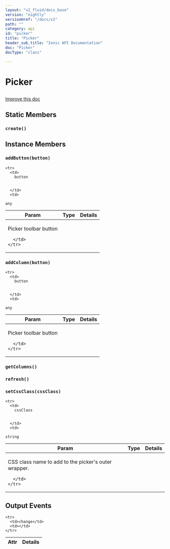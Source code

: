 ```yaml
---
layout: "v2_fluid/docs_base"
version: "nightly"
versionHref: "/docs/v2"
path: ""
category: api
id: "picker"
title: "Picker"
header_sub_title: "Ionic API Documentation"
doc: "Picker"
docType: "class"

---
```










<h1 class="api-title">
<a class="anchor" name="picker" href="#picker"></a>

Picker






</h1>

<a class="improve-v2-docs" href="http://github.com/driftyco/ionic/edit/2.0//ionic/components/picker/picker.ts#L8">
Improve this doc
</a>







<!-- @usage tag -->


<!-- @property tags -->
<h2><a class="anchor" name="static-members" href="#static-members"></a>Static Members</h2>
<div id="create"></div>
<h3><a class="anchor" name="create" href="#create"></a><code>create()</code>
  
</h3>













<!-- instance methods on the class -->

<h2><a class="anchor" name="instance-members" href="#instance-members"></a>Instance Members</h2>

<div id="addButton"></div>

<h3>
<a class="anchor" name="addButton" href="#addButton"></a>
<code>addButton(button)</code>
  

</h3>




<table class="table param-table" style="margin:0;">
  <thead>
    <tr>
      <th>Param</th>
      <th>Type</th>
      <th>Details</th>
    </tr>
  </thead>
  <tbody>
    
    <tr>
      <td>
        button
        
        
      </td>
      <td>
        
  <code>any</code>
      </td>
      <td>
        <p>Picker toolbar button</p>

        
      </td>
    </tr>
    
  </tbody>
</table>








<div id="addColumn"></div>

<h3>
<a class="anchor" name="addColumn" href="#addColumn"></a>
<code>addColumn(button)</code>
  

</h3>




<table class="table param-table" style="margin:0;">
  <thead>
    <tr>
      <th>Param</th>
      <th>Type</th>
      <th>Details</th>
    </tr>
  </thead>
  <tbody>
    
    <tr>
      <td>
        button
        
        
      </td>
      <td>
        
  <code>any</code>
      </td>
      <td>
        <p>Picker toolbar button</p>

        
      </td>
    </tr>
    
  </tbody>
</table>








<div id="getColumns"></div>

<h3>
<a class="anchor" name="getColumns" href="#getColumns"></a>
<code>getColumns()</code>
  

</h3>












<div id="refresh"></div>

<h3>
<a class="anchor" name="refresh" href="#refresh"></a>
<code>refresh()</code>
  

</h3>












<div id="setCssClass"></div>

<h3>
<a class="anchor" name="setCssClass" href="#setCssClass"></a>
<code>setCssClass(cssClass)</code>
  

</h3>




<table class="table param-table" style="margin:0;">
  <thead>
    <tr>
      <th>Param</th>
      <th>Type</th>
      <th>Details</th>
    </tr>
  </thead>
  <tbody>
    
    <tr>
      <td>
        cssClass
        
        
      </td>
      <td>
        
  <code>string</code>
      </td>
      <td>
        <p>CSS class name to add to the picker&#39;s outer wrapper.</p>

        
      </td>
    </tr>
    
  </tbody>
</table>







<!-- output events on the class -->
<h2><a class="anchor" name="output-events" href="#output-events"></a>Output Events</h2>
<table class="table param-table" style="margin:0;">
  <thead>
    <tr>
      <th>Attr</th>
      <th>Details</th>
    </tr>
  </thead>
  <tbody>
    
    <tr>
      <td>change</td>
      <td></td>
    </tr>
    
  </tbody>
</table><!-- related link --><!-- end content block -->


<!-- end body block -->

